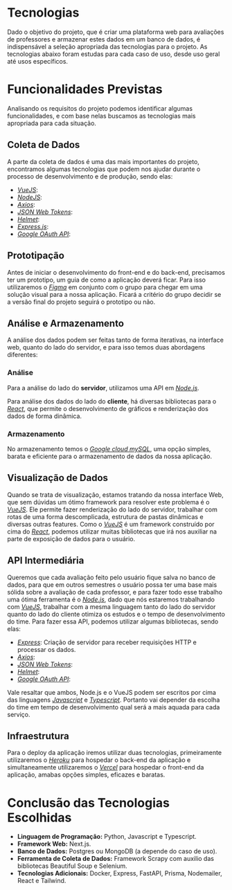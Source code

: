# Tecnologias

Dado o objetivo do projeto, que é criar uma plataforma web para avaliações de professores e armazenar estes dados em um banco de dados, é indispensável a seleção apropriada das tecnologias para o projeto. As tecnologias abaixo foram estudas para cada caso de uso, desde uso geral até usos específicos.

# Funcionalidades Previstas

Analisando os requisitos do projeto podemos identificar algumas funcionalidades, e com base nelas buscamos as tecnologias mais apropriada para cada situação.

## Coleta de Dados

A parte da coleta de dados é uma das mais importantes do projeto, encontramos algumas tecnologias que podem nos ajudar durante o processo de desenvolvimento e de produção, sendo elas:

- _[VueJS](https://vuejs.org/)_:
- _[NodeJS](https://nodejs.org/)_: 
- _[Axios](https://axios-http.com/docs/intro)_:
- _[JSON Web Tokens](https://jwt.io/)_:
- _[Helmet](https://www.npmjs.com/package/react-helmet)_:
- _[Express.js](https://expressjs.com/)_:
- _[Google OAuth API](https://cloud.google.com/apigee/docs/api-platform/security/oauth/access-tokens?hl=pt-br)_:

## Prototipação

Antes de iniciar o desenvolvimento do front-end e do back-end, precisamos ter um prototipo, um guia de como a aplicação deverá ficar. Para isso utilizaremos o _[Figma](https://www.figma.com/)_ em conjunto com o grupo para chegar em uma solução visual para a nossa aplicação. Ficará a critério do grupo decidir se a versão final do projeto seguirá o prototipo ou não.

## Análise e Armazenamento

A análise dos dados podem ser feitas tanto de forma iterativas, na interface web, quanto do lado do servidor, e para isso temos duas abordagens diferentes:

### Análise

Para a análise do lado do **servidor**, utilizamos uma API em _[Node.js](https://nodejs.org/en)_.

Para análise dos dados do lado do **cliente**, há diversas bibliotecas para o _[React](https://react.dev/)_, que permite o desenvolvimento de gráficos e renderização dos dados de forma dinâmica.

### Armazenamento

No armazenamento temos o _[Google cloud mySQL](https://cloud.google.com/sql?utm_source=google&utm_medium=cpc&utm_campaign=latam-BR-all-pt-dr-BKWS-all-all-trial-p-dr-1707800-LUAC0015918&utm_content=text-ad-none-any-DEV_c-CRE_536282978396-ADGP_Hybrid+%7C+BKWS+-+PHR+%7C+Txt_Databases-SQL-KWID_43700079884153224-kwd-350210931721&utm_term=KW_mysql%20google%20cloud-ST_mysql+google+cloud&gad_source=1&gclid=Cj0KCQjwztOwBhD7ARIsAPDKnkDUZk8AIbofxBZ2yOm85iY_IqEeAlhr6Bqa7G4N3OPD936cV4e9EYMaArZYEALw_wcB&gclsrc=aw.ds)_, uma opção simples, barata e eficiente para o armazenamento de dados da nossa aplicação.

## Visualização de Dados

Quando se trata de visualização, estamos tratando da nossa interface Web, que sem dúvidas um ótimo framework para resolver este problema é o _[VueJS](https://vuejs.org/)_. Ele permite fazer renderização do lado do servidor, trabalhar com rotas de uma forma descomplicada, estrutura de pastas dinâmicas e diversas outras features.
Como o _[VueJS](https://vuejs.org/)_ é um framework construído por cima do _[React](https://react.dev/)_, podemos utilizar muitas bibliotecas que irá nos auxiliar na parte de exposição de dados para o usuário.

## API Intermediária

Queremos que cada avaliação feito pelo usuário fique salva no banco de dados, para que em outros semestres o usuário possa ter uma base mais sólida sobre a avaliação de cada professor, e para fazer todo esse trabalho uma ótima ferramenta é o _[Node.js](https://nodejs.org/en)_, dado que nós estaremos trabalhando com _[VueJS](https://vuejs.org/)_, trabalhar com a mesma linguagem tanto do lado do servidor quanto do lado do cliente otimiza os estudos e o tempo de desenvolvimento do time. Para fazer essa API, podemos utilizar algumas bibliotecas, sendo elas:

- _[Express](https://expressjs.com/)_: Criação de servidor para receber requisições HTTP e processar os dados.
- _[Axios](https://axios-http.com/docs/intro)_: 
- _[JSON Web Tokens](https://jwt.io/)_:
- _[Helmet](https://www.npmjs.com/package/react-helmet)_:
- _[Google OAuth API](https://cloud.google.com/apigee/docs/api-platform/security/oauth/access-tokens?hl=pt-br)_: 

Vale resaltar que ambos, Node.js e o VueJS podem ser escritos por cima das linguagens _[Javascript](https://www.javascript.com/)_ e _[Typescript](https://www.typescriptlang.org/)_. Portanto vai depender da escolha do time em tempo de desenvolvimento qual será a mais aquada para cada serviço.

## Infraestrutura

Para o deploy da aplicação iremos utilizar duas tecnologias, primeiramente utilizaremos o _[Heroku](https://www.heroku.com/)_ para hospedar o back-end da aplicação e simultaneamente utilizaremos o _[Vercel](https://vercel.com/)_ para hospedar o front-end da aplicação, amabas opções simples, eficazes e baratas.

# Conclusão das Tecnologias Escolhidas

- **Linguagem de Programação:** Python, Javascript e Typescript.
- **Framework Web:** Next.js.
- **Banco de Dados:** Postgres ou MongoDB (a depende do caso de uso).
- **Ferramenta de Coleta de Dados:** Framework Scrapy com auxilio das bibliotecas Beautiful Soup e Selenium.
- **Tecnologias Adicionais:** Docker, Express, FastAPI, Prisma, Nodemailer, React e Tailwind.
